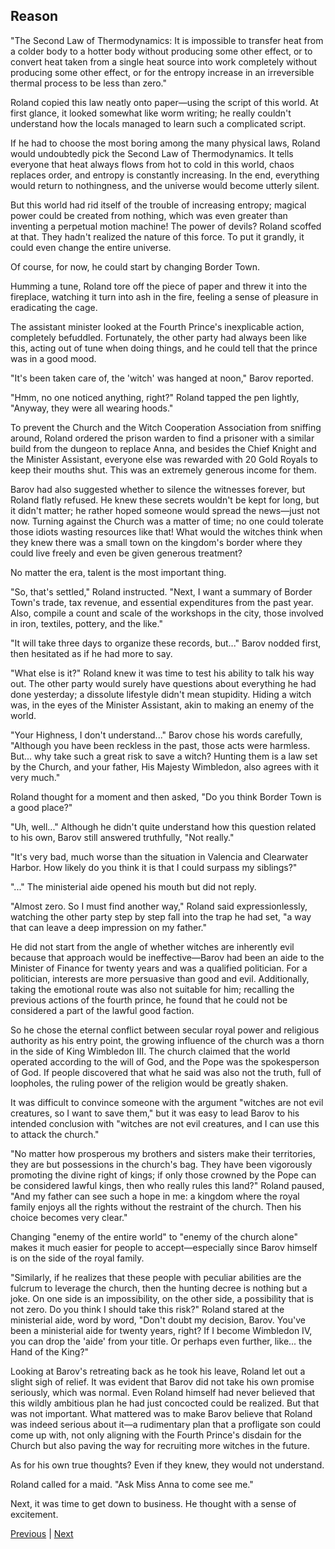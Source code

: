 ## Reason
"The Second Law of Thermodynamics: It is impossible to transfer heat from a colder body to a hotter body without producing some other effect, or to convert heat taken from a single heat source into work completely without producing some other effect, or for the entropy increase in an irreversible thermal process to be less than zero."

Roland copied this law neatly onto paper—using the script of this world. At first glance, it looked somewhat like worm writing; he really couldn't understand how the locals managed to learn such a complicated script.



If he had to choose the most boring among the many physical laws, Roland would undoubtedly pick the Second Law of Thermodynamics. It tells everyone that heat always flows from hot to cold in this world, chaos replaces order, and entropy is constantly increasing. In the end, everything would return to nothingness, and the universe would become utterly silent.



But this world had rid itself of the trouble of increasing entropy; magical power could be created from nothing, which was even greater than inventing a perpetual motion machine! The power of devils? Roland scoffed at that. They hadn't realized the nature of this force. To put it grandly, it could even change the entire universe.



Of course, for now, he could start by changing Border Town.



Humming a tune, Roland tore off the piece of paper and threw it into the fireplace, watching it turn into ash in the fire, feeling a sense of pleasure in eradicating the cage.



The assistant minister looked at the Fourth Prince's inexplicable action, completely befuddled. Fortunately, the other party had always been like this, acting out of tune when doing things, and he could tell that the prince was in a good mood.



"It's been taken care of, the 'witch' was hanged at noon," Barov reported.



"Hmm, no one noticed anything, right?" Roland tapped the pen lightly, "Anyway, they were all wearing hoods."



To prevent the Church and the Witch Cooperation Association from sniffing around, Roland ordered the prison warden to find a prisoner with a similar build from the dungeon to replace Anna, and besides the Chief Knight and the Minister Assistant, everyone else was rewarded with 20 Gold Royals to keep their mouths shut. This was an extremely generous income for them.



Barov had also suggested whether to silence the witnesses forever, but Roland flatly refused. He knew these secrets wouldn't be kept for long, but it didn't matter; he rather hoped someone would spread the news—just not now. Turning against the Church was a matter of time; no one could tolerate those idiots wasting resources like that! What would the witches think when they knew there was a small town on the kingdom's border where they could live freely and even be given generous treatment?



No matter the era, talent is the most important thing.



"So, that's settled," Roland instructed. "Next, I want a summary of Border Town's trade, tax revenue, and essential expenditures from the past year. Also, compile a count and scale of the workshops in the city, those involved in iron, textiles, pottery, and the like."



"It will take three days to organize these records, but..." Barov nodded first, then hesitated as if he had more to say.



"What else is it?" Roland knew it was time to test his ability to talk his way out. The other party would surely have questions about everything he had done yesterday; a dissolute lifestyle didn't mean stupidity. Hiding a witch was, in the eyes of the Minister Assistant, akin to making an enemy of the world.



"Your Highness, I don't understand..." Barov chose his words carefully, "Although you have been reckless in the past, those acts were harmless. But... why take such a great risk to save a witch? Hunting them is a law set by the Church, and your father, His Majesty Wimbledon, also agrees with it very much."



Roland thought for a moment and then asked, "Do you think Border Town is a good place?"



"Uh, well..." Although he didn't quite understand how this question related to his own, Barov still answered truthfully, "Not really."



"It's very bad, much worse than the situation in Valencia and Clearwater Harbor. How likely do you think it is that I could surpass my siblings?"

"..." The ministerial aide opened his mouth but did not reply.

"Almost zero. So I must find another way," Roland said expressionlessly, watching the other party step by step fall into the trap he had set, "a way that can leave a deep impression on my father."

He did not start from the angle of whether witches are inherently evil because that approach would be ineffective—Barov had been an aide to the Minister of Finance for twenty years and was a qualified politician. For a politician, interests are more persuasive than good and evil. Additionally, taking the emotional route was also not suitable for him; recalling the previous actions of the fourth prince, he found that he could not be considered a part of the lawful good faction.

So he chose the eternal conflict between secular royal power and religious authority as his entry point, the growing influence of the church was a thorn in the side of King Wimbledon III. The church claimed that the world operated according to the will of God, and the Pope was the spokesperson of God. If people discovered that what he said was also not the truth, full of loopholes, the ruling power of the religion would be greatly shaken.

It was difficult to convince someone with the argument "witches are not evil creatures, so I want to save them," but it was easy to lead Barov to his intended conclusion with "witches are not evil creatures, and I can use this to attack the church."

"No matter how prosperous my brothers and sisters make their territories, they are but possessions in the church's bag. They have been vigorously promoting the divine right of kings; if only those crowned by the Pope can be considered lawful kings, then who really rules this land?" Roland paused, "And my father can see such a hope in me: a kingdom where the royal family enjoys all the rights without the restraint of the church. Then his choice becomes very clear."

Changing "enemy of the entire world" to "enemy of the church alone" makes it much easier for people to accept—especially since Barov himself is on the side of the royal family.

"Similarly, if he realizes that these people with peculiar abilities are the fulcrum to leverage the church, then the hunting decree is nothing but a joke. On one side is an impossibility, on the other side, a possibility that is not zero. Do you think I should take this risk?" Roland stared at the ministerial aide, word by word, "Don't doubt my decision, Barov. You've been a ministerial aide for twenty years, right? If I become Wimbledon IV, you can drop the 'aide' from your title. Or perhaps even further, like... the Hand of the King?"



Looking at Barov's retreating back as he took his leave, Roland let out a slight sigh of relief. It was evident that Barov did not take his own promise seriously, which was normal. Even Roland himself had never believed that this wildly ambitious plan he had just concocted could be realized. But that was not important. What mattered was to make Barov believe that Roland was indeed serious about it—a rudimentary plan that a profligate son could come up with, not only aligning with the Fourth Prince's disdain for the Church but also paving the way for recruiting more witches in the future.



As for his own true thoughts? Even if they knew, they would not understand.



Roland called for a maid. "Ask Miss Anna to come see me."



Next, it was time to get down to business. He thought with a sense of excitement.





[Previous](CH0004.md) | [Next](CH0006.md)
